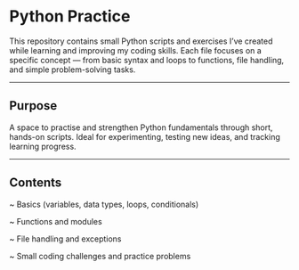 # Python Practice

This repository contains small Python scripts and exercises I’ve created while learning and improving my coding skills.
Each file focuses on a specific concept — from basic syntax and loops to functions, file handling, and simple problem-solving tasks.

---

## Purpose

A space to practise and strengthen Python fundamentals through short, hands-on scripts.
Ideal for experimenting, testing new ideas, and tracking learning progress.

---

## Contents

~ Basics (variables, data types, loops, conditionals)

~ Functions and modules

~ File handling and exceptions

~ Small coding challenges and practice problems
